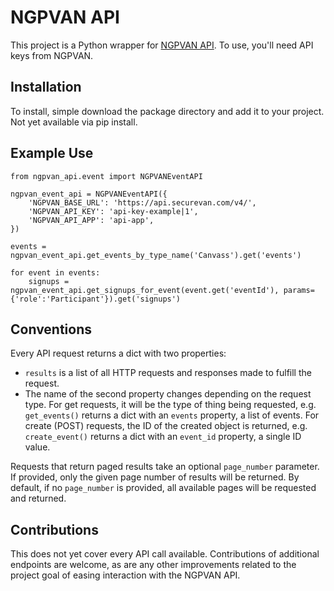 # NGPVAN API

This project is a Python wrapper for <a href="http://developers.ngpvan.com/van-api">NGPVAN API</a>. To use, you'll need API keys from NGPVAN.

## Installation

To install, simple download the package directory and add it to your project. Not yet available via pip install.

## Example Use

```
from ngpvan_api.event import NGPVANEventAPI

ngpvan_event_api = NGPVANEventAPI({
    'NGPVAN_BASE_URL': 'https://api.securevan.com/v4/',
    'NGPVAN_API_KEY': 'api-key-example|1',
    'NGPVAN_API_APP': 'api-app',
})

events = ngpvan_event_api.get_events_by_type_name('Canvass').get('events')

for event in events:
    signups = ngpvan_event_api.get_signups_for_event(event.get('eventId'), params={'role':'Participant'}).get('signups')
```

## Conventions

Every API request returns a dict with two properties:

* `results` is a list of all HTTP requests and responses made to fulfill the request.
* The name of the second property changes depending on the request type. For get requests, it will be the type of thing being requested, e.g. `get_events()` returns a dict with an `events` property, a list of events. For create (POST) requests, the ID of the created object is returned, e.g. `create_event()` returns a dict with an `event_id` property, a single ID value.

Requests that return paged results take an optional `page_number` parameter. If provided, only the given page number of results will be returned. By default, if no `page_number` is provided, all available pages will be requested and returned.

## Contributions

This does not yet cover every API call available. Contributions of additional endpoints are welcome, as are any other improvements related to the project goal of easing interaction with the NGPVAN API.
